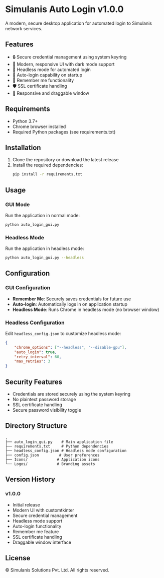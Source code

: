 # Simulanis Auto Login v1.0.0

A modern, secure desktop application for automated login to Simulanis network services.

## Features

- 🔒 Secure credential management using system keyring
- 🎨 Modern, responsive UI with dark mode support
- 🤖 Headless mode for automated login
- 🔄 Auto-login capability on startup
- 🎯 Remember me functionality
- 🛡️ SSL certificate handling
- 📱 Responsive and draggable window

## Requirements

- Python 3.7+
- Chrome browser installed
- Required Python packages (see requirements.txt)

## Installation

1. Clone the repository or download the latest release
2. Install the required dependencies:
   ```bash
   pip install -r requirements.txt
   ```

## Usage

### GUI Mode
Run the application in normal mode:
```bash
python auto_login_gui.py
```

### Headless Mode
Run the application in headless mode:
```bash
python auto_login_gui.py --headless
```

## Configuration

### GUI Configuration
- **Remember Me**: Securely saves credentials for future use
- **Auto-login**: Automatically logs in on application startup
- **Headless Mode**: Runs Chrome in headless mode (no browser window)

### Headless Configuration
Edit `headless_config.json` to customize headless mode:
```json
{
    "chrome_options": ["--headless", "--disable-gpu"],
    "auto_login": true,
    "retry_interval": 60,
    "max_retries": 3
}
```

## Security Features

- Credentials are stored securely using the system keyring
- No plaintext password storage
- SSL certificate handling
- Secure password visibility toggle

## Directory Structure

```
.
├── auto_login_gui.py    # Main application file
├── requirements.txt     # Python dependencies
├── headless_config.json # Headless mode configuration
├── config.json         # User preferences
├── Icons/             # Application icons
└── Logos/             # Branding assets
```

## Version History

### v1.0.0
- Initial release
- Modern UI with customtkinter
- Secure credential management
- Headless mode support
- Auto-login functionality
- Remember me feature
- SSL certificate handling
- Draggable window interface

## License

© Simulanis Solutions Pvt. Ltd. All rights reserved. 